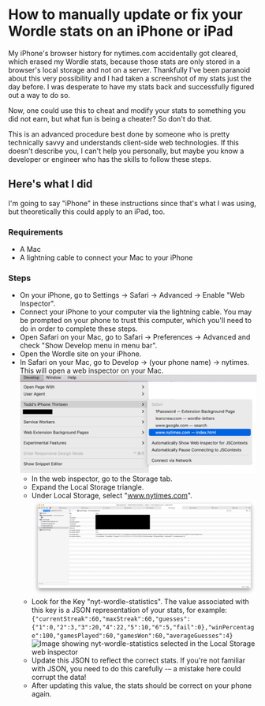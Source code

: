 # How to manually update or fix your Wordle stats on an iPhone or iPad

My iPhone's browser history for nytimes.com accidentally got cleared, which erased my Wordle stats, because those stats are only stored in a browser's local storage and not on a server. Thankfully I've been paranoid about this very possibility and I had taken a screenshot of my stats just the day before. I was desperate to have my stats back and successfully figured out a way to do so.

Now, one could use this to cheat and modify your stats to something you did not earn, but what fun is being a cheater? So don't do that.

This is an advanced procedure best done by someone who is pretty technically savvy and understands client-side web technologies. If this doesn't describe you, I can't help you personally, but maybe you know a developer or engineer who has the skills to follow these steps.

## Here's what I did

I'm going to say "iPhone" in these instructions since that's what I was using, but theoretically this could apply to an iPad, too.

### Requirements

* A Mac 
* A lightning cable to connect your Mac to your iPhone

### Steps

* On your iPhone, go to Settings -> Safari -> Advanced -> Enable "Web Inspector".
* Connect your iPhone to your computer via the lightning cable. You may be prompted on your phone to trust this computer, which you'll need to do in order to complete these steps.
* Open Safari on your Mac, go to Safari -> Preferences -> Advanced and check "Show Develop menu in menu bar".
* Open the Wordle site on your iPhone.
* In Safari on your Mac, go to Develop -> (your phone name) -> nytimes. This will open a web inspector on your Mac.
![Image showing Safari Develop Menu](develop_menu_1.png)
  * In the web inspector, go to the Storage tab.
  * Expand the Local Storage triangle.
  * Under Local Storage, select "www.nytimes.com".
 ![Image showing Local Storage of nytimes.com](web_inspector_1.png)
  * Look for the Key "nyt-wordle-statistics". The value associated with this key is a JSON representation of your stats, for example:
```{"currentStreak":60,"maxStreak":60,"guesses":{"1":0,"2":3,"3":20,"4":22,"5":10,"6":5,"fail":0},"winPercentage":100,"gamesPlayed":60,"gamesWon":60,"averageGuesses":4}```
![Image showing nyt-wordle-statistics selected in the Local Storage web inspector](web_inspector_2.png)
  * Update this JSON to reflect the correct stats. If you're not familiar with JSON, you need to do this carefully -– a mistake here could corrupt the data!
  * After updating this value, the stats should be correct on your phone again.
  
